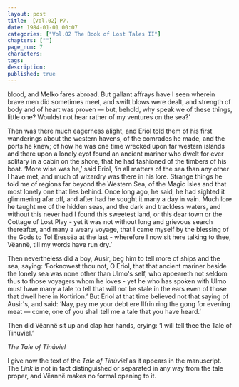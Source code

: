 ```yaml
---
layout: post
title: 【Vol.02】P7.
date: 1984-01-01 00:07
categories: ["Vol.02 The Book of Lost Tales II"]
chapters: [""]
page_num: 7
characters: 
tags: 
description: 
published: true
---
```


<p style="text-indent: 0;">
blood, and Melko fares abroad. But gallant affrays have I seen wherein brave men did sometimes meet, and swift blows were dealt, and strength of body and of heart was proven — but, behold, why speak we of these things, little one? Wouldst not hear rather of my ventures on the sea?’
</p>

Then was there much eagerness alight, and Eriol told them of his first wanderings about the western havens, of the comrades he made, and the ports he knew; of how he was one time wrecked upon far western islands and there upon a lonely eyot found an ancient mariner who dwelt for ever solitary in a cabin on the shore, that he had fashioned of the timbers of his boat. ‘More wise was he,’ said Eriol, ‘in all matters of the sea than any other I have met, and much of wizardry was there in his lore. Strange things he told me of regions far beyond the Western Sea, of the Magic Isles and that most lonely one that lies behind. Once long ago, he said, he had sighted it glimmering afar off, and after had he sought it many a day in vain. Much lore he taught me of the hidden seas, and the dark and trackless waters, and without this never had I found this sweetest land, or this dear town or the Cottage of Lost Play - yet it was not without long and grievous search thereafter, and many a weary voyage, that I came myself by the blessing of the Gods to Tol Eressëa at the last - wherefore I now sit here talking to thee, Vëannë, till my words have run dry.’

Then nevertheless did a boy, Ausir, beg him to tell more of ships and the sea, saying: ‘Forknowest thou not, O Eriol, that that ancient mariner beside the lonely sea was none other than Ulmo's self, who appeareth not seldom thus to those voyagers whom he loves - yet he who has spoken with Ulmo must have many a tale to tell that will not be stale in the ears even of those that dwell here in Kortirion.’ But Eriol at that time believed not that saying of Ausir's, and said: ‘Nay, pay me your debt ere Ilfrin ring the gong for evening meat — come, one of you shall tell me a tale that you have heard.’

Then did Vëannë sit up and clap her hands, crying: ‘I will tell thee the Tale of Tinúviel.’

<I>The Tale of Tinúviel</I>

I give now the text of the <I>Tale of Tinúviel</I> as it appears in the manuscript. The <I>Link</I> is not in fact distinguished or separated in any way from the tale proper, and Vëannë makes no formal opening to it.

